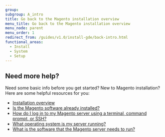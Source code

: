 ```yaml
---
group:
subgroup: A_intro
title: Go back to the Magento installation overview
menu_title: Go back to the Magento installation overview
menu_node: parent
menu_order: 1
redirect_from: /guides/v1.0/install-gde/back-intro.html
functional_areas:
  - Install
  - System
  - Setup
---
```


## Need more help?

Need some basic info before you get started? New to Magento installation? Here are some helpful resources for you:

*	<a href="{{ page.baseurl }}/install-gde/bk-install-guide.html">Installation overview</a>
*	<a href="{{ page.baseurl }}/install-gde/basics/basics_magento-installed.html">Is the Magento software already installed?</a>
*	<a href="{{ page.baseurl }}/install-gde/basics/basics_login.html">How do I log in to my Magento server using a terminal, command prompt, or SSH?</a>
*	<a href="{{ page.baseurl }}/install-gde/basics/basics_os-version.html">What operating system is my server running?</a>
*	<a href="{{ page.baseurl }}/install-gde/basics/basics_software.html">What is the software that the Magento server needs to run?</a>

